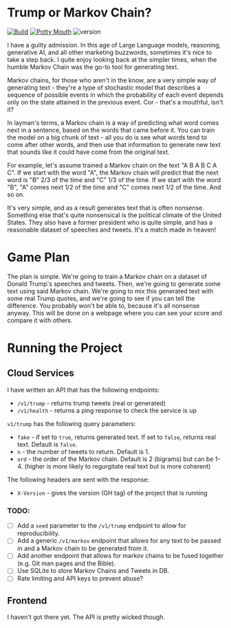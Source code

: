 # Trump or Markov Chain?

[![Build](https://github.com/WillMatthews/trump-or-markov/actions/workflows/build.yml/badge.svg)](https://github.com/WillMatthews/trump-or-markov/actions/workflows/build.yml)
[![Potty Mouth](https://github.com/WillMatthews/trump-or-markov/actions/workflows/swear.yml/badge.svg)](https://github.com/WillMatthews/trump-or-markov/actions/workflows/swear.yml)
![version](https://shields.io/github/v/tag/WillMatthews/trump-or-markov?label=version)

I have a guilty admission.
In this age of Large Language models, reasoning, generative AI, and all other marketing buzzwords, sometimes it's nice to take a step back.
I quite enjoy looking back at the simpler times, when the humble Markov Chain was the go-to tool for generating text.

Markov chains, for those who aren't in the know, are a very simple way of generating text - they're a type of stochastic model that describes a sequence of possible events in which the probability of each event depends only on the state attained in the previous event.
Cor - that's a mouthful, isn't it?

In layman's terms, a Markov chain is a way of predicting what word comes next in a sentence, based on the words that came before it.
You can train the model on a big chunk of text - all you do is see what words tend to come after other words, and then use that information to generate new text that sounds like it could have come from the original text.

For example, let's assume trained a Markov chain on the text "A B A B C A C".
If we start with the word "A", the Markov chain will predict that the next word is "B" 2/3 of the time and "C" 1/3 of the time.
If we start with the word "B", "A" comes next 1/2 of the time and "C" comes next 1/2 of the time. And so on.

It's very simple, and as a result generates text that is often nonsense.
Something else that's quite nonsensical is the political climate of the United States.
They also have a former president who is quite simple, and has a reasonable dataset of speeches and tweets.
It's a match made in heaven!

# Game Plan

The plan is simple.
We're going to train a Markov chain on a dataset of Donald Trump's speeches and tweets.
Then, we're going to generate some text using said Markov chain.
We're going to mix this generated text with some real Trump quotes, and we're going to see if you can tell the difference.
You probably won't be able to, because it's all nonsense anyway.
This will be done on a webpage where you can see your score and compare it with others.

# Running the Project

## Cloud Services
I have written an API that has the following endpoints:
- `/v1/trump` - returns trump tweets (real or generated)
- `/v1/health` - returns a ping response to check the service is up

`v1/trump` has the following query parameters:
- `fake` - if set to `true`, returns generated text. If set to `false`, returns real text. Default is `false`.
- `n` - the number of tweets to return. Default is 1.
- `ord` - the order of the Markov chain. Default is 2 (bigrams) but can be 1-4. (higher is more likely to regurgitate real text but is more coherent)

The following headers are sent with the response:
- `X-Version` - gives the version (GH tag) of the project that is running


### TODO:
- [ ] Add a `seed` parameter to the `/v1/trump` endpoint to allow for reproducibility.
- [ ] Add a generic `/v1/markov` endpoint that allows for any text to be passed in and a Markov chain to be generated from it.
- [ ] Add another endpoint that allows for markov chains to be fused together (e.g. Git man pages and the Bible).
- [ ] Use SQLite to store Markov Chains and Tweets in DB.
- [ ] Rate limiting and API keys to prevent abuse?

## Frontend
I haven't got there yet. The API is pretty wicked though.
